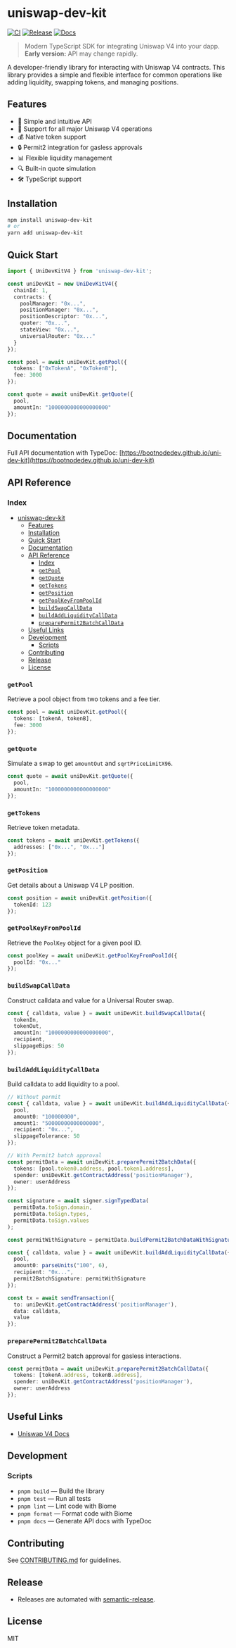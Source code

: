 # uniswap-dev-kit
[![CI](https://github.com/BootNodeDev/uni-dev-kit/actions/workflows/ci.yml/badge.svg)](https://github.com/BootNodeDev/uni-dev-kit/actions/workflows/ci.yml)
[![Release](https://github.com/BootNodeDev/uni-dev-kit/actions/workflows/release.yml/badge.svg)](https://github.com/BootNodeDev/uni-dev-kit/actions/workflows/release.yml)
[![Docs](https://img.shields.io/badge/docs-typedoc-blue)](https://bootnodedev.github.io/uni-dev-kit)

> Modern TypeScript SDK for integrating Uniswap V4 into your dapp.  
> **Early version:** API may change rapidly.

A developer-friendly library for interacting with Uniswap V4 contracts. This library provides a simple and flexible interface for common operations like adding liquidity, swapping tokens, and managing positions.

## Features

- 🚀 Simple and intuitive API
- 🔄 Support for all major Uniswap V4 operations
- 💰 Native token support
- 🔒 Permit2 integration for gasless approvals
- 📊 Flexible liquidity management
- 🔍 Built-in quote simulation
- 🛠 TypeScript support

## Installation

```bash
npm install uniswap-dev-kit
# or
yarn add uniswap-dev-kit
```

## Quick Start

```ts
import { UniDevKitV4 } from 'uniswap-dev-kit';

const uniDevKit = new UniDevKitV4({
  chainId: 1,
  contracts: {
    poolManager: "0x...",
    positionManager: "0x...",
    positionDescriptor: "0x...",
    quoter: "0x...",
    stateView: "0x...",
    universalRouter: "0x..."
  }
});

const pool = await uniDevKit.getPool({
  tokens: ["0xTokenA", "0xTokenB"],
  fee: 3000
});

const quote = await uniDevKit.getQuote({
  pool,
  amountIn: "1000000000000000000"
});
```

## Documentation
Full API documentation with TypeDoc: [https://bootnodedev.github.io/uni-dev-kit](https://bootnodedev.github.io/uni-dev-kit)

## API Reference

### Index
- [uniswap-dev-kit](#uniswap-dev-kit)
  - [Features](#features)
  - [Installation](#installation)
  - [Quick Start](#quick-start)
  - [Documentation](#documentation)
  - [API Reference](#api-reference)
    - [Index](#index)
    - [`getPool`](#getpool)
    - [`getQuote`](#getquote)
    - [`getTokens`](#gettokens)
    - [`getPosition`](#getposition)
    - [`getPoolKeyFromPoolId`](#getpoolkeyfrompoolid)
    - [`buildSwapCallData`](#buildswapcalldata)
    - [`buildAddLiquidityCallData`](#buildaddliquiditycalldata)
    - [`preparePermit2BatchCallData`](#preparepermit2batchcalldata)
  - [Useful Links](#useful-links)
  - [Development](#development)
    - [Scripts](#scripts)
  - [Contributing](#contributing)
  - [Release](#release)
  - [License](#license)

### `getPool`
Retrieve a pool object from two tokens and a fee tier.
```ts
const pool = await uniDevKit.getPool({
  tokens: [tokenA, tokenB],
  fee: 3000
});
```

### `getQuote`
Simulate a swap to get `amountOut` and `sqrtPriceLimitX96`.
```ts
const quote = await uniDevKit.getQuote({
  pool,
  amountIn: "1000000000000000000"
});
```

### `getTokens`
Retrieve token metadata.
```ts
const tokens = await uniDevKit.getTokens({
  addresses: ["0x...", "0x..."]
});
```

### `getPosition`
Get details about a Uniswap V4 LP position.
```ts
const position = await uniDevKit.getPosition({
  tokenId: 123
});
```

### `getPoolKeyFromPoolId`
Retrieve the `PoolKey` object for a given pool ID.
```ts
const poolKey = await uniDevKit.getPoolKeyFromPoolId({
  poolId: "0x..."
});
```

### `buildSwapCallData`
Construct calldata and value for a Universal Router swap.
```ts
const { calldata, value } = await uniDevKit.buildSwapCallData({
  tokenIn,
  tokenOut,
  amountIn: "1000000000000000000",
  recipient,
  slippageBips: 50
});
```

### `buildAddLiquidityCallData`
Build calldata to add liquidity to a pool.
```ts
// Without permit
const { calldata, value } = await uniDevKit.buildAddLiquidityCallData({
  pool,
  amount0: "100000000",
  amount1: "50000000000000000",
  recipient: "0x...",
  slippageTolerance: 50
});

// With Permit2 batch approval
const permitData = await uniDevKit.preparePermit2BatchData({
  tokens: [pool.token0.address, pool.token1.address],
  spender: uniDevKit.getContractAddress('positionManager'),
  owner: userAddress
});

const signature = await signer.signTypedData(
  permitData.toSign.domain,
  permitData.toSign.types,
  permitData.toSign.values
);

const permitWithSignature = permitData.buildPermit2BatchDataWithSignature(signature);

const { calldata, value } = await uniDevKit.buildAddLiquidityCallData({
  pool,
  amount0: parseUnits("100", 6),
  recipient: "0x...",
  permit2BatchSignature: permitWithSignature
});

const tx = await sendTransaction({
  to: uniDevKit.getContractAddress('positionManager'),
  data: calldata,
  value
});
```

### `preparePermit2BatchCallData`
Construct a Permit2 batch approval for gasless interactions.
```ts
const permitData = await uniDevKit.preparePermit2BatchCallData({
  tokens: [tokenA.address, tokenB.address],
  spender: uniDevKit.getContractAddress('positionManager'),
  owner: userAddress
});
```

## Useful Links
- [Uniswap V4 Docs](https://docs.uniswap.org/contracts/v4/overview)

## Development

### Scripts
- `pnpm build` — Build the library
- `pnpm test` — Run all tests
- `pnpm lint` — Lint code with Biome
- `pnpm format` — Format code with Biome
- `pnpm docs` — Generate API docs with TypeDoc

## Contributing

See [CONTRIBUTING.md](./CONTRIBUTING.md) for guidelines.

## Release

- Releases are automated with [semantic-release](https://semantic-release.gitbook.io/semantic-release/).

## License
MIT
